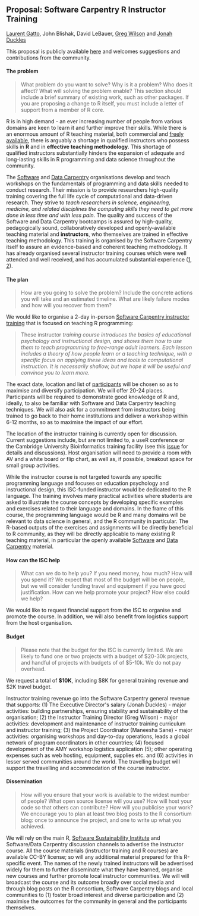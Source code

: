 ## Proposal: Software Carpentry R Instructor Training 

[Laurent Gatto](http://lgatto.github.io/about/), John Blishak, David
LeBauer, [Greg Wilson](http://third-bit.com/greg-wilson.html) and
[Jonah Duckles](http://www.jduck.net/)


This proposal is publicly available
[here](https://github.com/lgatto/SC-ICS-Proposal/blob/master/SC-ISC-proposal.md)
and welcomes suggestions and contributions from the community.

#### The problem

> What problem do you want to solve? Why is it a problem? Who does it
> affect? What will solving the problem enable? This section should
> include a brief summary of existing work, such as other packages. If
> you are proposing a change to R itself, you must include a letter of
> support from a member of R core.

R is in high demand - an ever increasing number of people from various
domains are keen to learn it and further improve their skills. While
there is an enormous amount of R teaching material, both commercial
and
[freely available](http://swcarpentry.github.io/r-novice-inflammation/),
there is arguably a shortage in qualified instructors who possess
skills in **R** and in **effective teaching methodology**. This
shortage of qualified instructors substantially hinders the expansion
of adequate and long-lasting skills in R programming and data science
throughout the community.

The [Software](http://software-carpentry.org/) and
[Data Carpentry](http://www.datacarpentry.org/) organisations develop
and teach workshops on the fundamentals of programming and data skills
needed to conduct research. Their mission is to provide researchers
high-quality training covering the full life cycle of computational
and data-driven research. They strive to *teach researchers in
science, engineering, medicine, and related disciplines the computing
skills they need to get more done in less time and with less pain.*
The quality and success of the Software and Data Carpentry bootcamps
is assured by high-quality, pedagogically sound, collaboratively
developed and openly-available teaching material and **instructors**,
who themselves are trained in effective teaching methodology. This
training is organised by the Software Carpentry itself to assure an
evidence-based and coherent teaching methodology. It has already
organised several instructor training courses which were well attended
and well received, and has accumulated substantial experience
([1](http://software-carpentry.org/blog/2015/09/rebooting-instructor-training.html),
[2](http://software-carpentry.org/blog/2015/12/instructor-training-checkout-procedure.html)).

#### The plan

> How are you going to solve the problem? Include the concrete actions
> you will take and an estimated timeline. What are likely failure
> modes and how will you recover from them?

We would like to organise a 2-day in-person
[Software Carpentry instructor training](https://swcarpentry.github.io/instructor-training/)
that is focused on teaching R programming:

> These instructor *training course introduces the basics of
> educational psychology and instructional design, and shows them how
> to use them to teach programming to free-range adult learners. Each
> lesson includes a theory of how people learn or a teaching
> technique, with a specific focus on applying these ideas and tools
> to computational instruction. It is necessarily shallow, but we hope
> it will be useful and convince you to learn more.*

The exact date, location and list of
[participants](https://github.com/lgatto/SC-ICS-Proposal/blob/master/participants.md)
will be chosen so as to maximise and diversify participation. We will
offer 20-24 places. Participants will be required to demonstrate good
knowledge of R and, ideally, to also be familiar with Software and
Data Carpentry teaching techniques. We will also ask for a commitment
from instructors being trained to go back to their home institutions
and deliver a workshop within 6-12 months, so as to maximise the
impact of our effort.

The location of the instructor training is currently open for
discussion. Current suggestions include, but are not limited to, a
useR conference or the Cambridge University Bioinformatics training
facility (see this
[issue](https://github.com/lgatto/SC-ICS-Proposal/issues/9) for
details and discussions). Host organisation will need to provide a
room with AV and a white board or flip chart, as well as, if possible,
breakout space for small group activities.

While the instructor course is not targeted towards any specific
programming language and focuses on education psychology and
instructional design, this ISC-funded instructor would be dedicated to
the R language. The training involves many practical activities where
students are asked to illustrate the course concepts by developing
specific examples and exercises related to their language and
domains. In the frame of this course, the programming language would
be R and many domains will be relevant to data science in general, and
the R community in particular. The R-based outputs of the exercises
and assignments will be directly beneficial to R community, as they
will be directly applicable to many existing R teaching material, in
particular the openly available
[Software](http://swcarpentry.github.io/r-novice-inflammation/) and
[Data Carpentry](http://www.datacarpentry.org/R-ecology/) material.

#### How can the ISC help

> What can we do to help you? If you need money, how much? How will
> you spend it? We expect that most of the budget will be on people,
> but we will consider funding travel and equipment if you have good
> justification. How can we help promote your project? How else could
> we help?

We would like to request financial support from the ISC to organise
and promote the course. In addition, we will also benefit from
logistics support from the host organisation.

#### Budget

> Please note that the budget for the ISC is currently limited. We are
> likely to fund one or two projects with a budget of $20-30k
> projects, and handful of projects with budgets of of $5-10k. We do
> not pay overhead.

We request a total of **$10K**, including $8K for general training
revenue and $2K travel budget.

Instructor training revenue go into the Software Carpentry general
revenue that supports: (1) The Executive Director's salary (Jonah
Duckles) - major activities: building partnerships, ensuring stability
and sustainability of the organisation; (2) the Instructor Training
Director (Greg Wilson) - major activities: development and maintenance
of instructor training curriculum and instructor training; (3) the
Project Coordinator (Maneesha Sane) - major activities: organising
workshops and day-to-day operations, leads a global network of program
coordinators in other countries; (4) focused development of the AMY
workshop logistics application (5); other operating expenses such as
web hosting, equipment, supplies etc. and (6) activities in lesser
served communities around the world. The travelling budget will
support the travelling and accommodation of the course instructor.

#### Dissemination

> How will you ensure that your work is available to the widest number
> of people? What open source license will you use? How will host your
> code so that others can contribute? How will you publicise your
> work? We encourage you to plan at least two blog posts to the R
> consortium blog: once to announce the project, and one to write up
> what you achieved.

We will rely on the main R,
[Software Sustainability Institute](http://software.ac.uk/) and
Software/Data Carpentry discussion channels to advertise the
instructor course. All the course materials (instructor training and R
courses) are available CC-BY license; so will any additional material
prepared for this R-specific event. The names of the newly trained
instructors will be advertised widely for them to further disseminate
what they have learned, organise new courses and further promote local
instructor communities. We will will broadcast the course and its
outcome broadly over social media and through blog posts on the R
consortium, Software Carpentry blogs and local communities to (1)
foster broad interest and diverse participation and (2) maximise the
outcomes for the community in general and the participants themselves.

